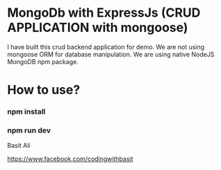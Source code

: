 # MongoDb with ExpressJs (CRUD APPLICATION with mongoose)

I have built this crud backend application for demo.
We are not using mongoose ORM for database manipulation. We are using native NodeJS MongoDB npm package.

# How to use?

### npm install

### npm run dev

Basit Ali

https://www.facebook.com/codingwithbasit
